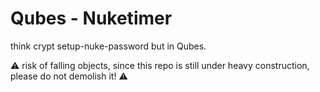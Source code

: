 # Qubes - Nuketimer
think crypt setup-nuke-password but in Qubes. 

:warning: risk of falling objects, since this repo is still under heavy construction, please do not demolish it! :warning:
